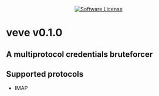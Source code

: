<p align="center">
    <a href="https://github.com/evilvodun/veve/blob/main/LICENSE"><img alt="Software License" src="https://img.shields.io/github/license/evilvodun/veve?style=flat-square&color=green"></a>
</p>

# veve v0.1.0

## A multiprotocol credentials bruteforcer

## Supported protocols

- IMAP
